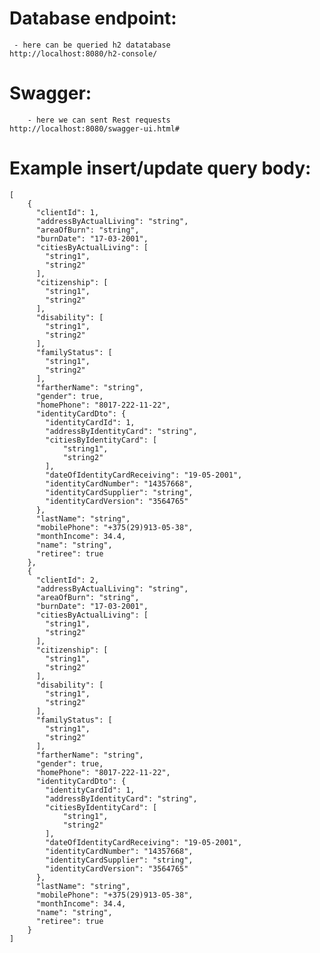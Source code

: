 


# Database endpoint:
     - here can be queried h2 datatabase
    http://localhost:8080/h2-console/
    
# Swagger:
        - here we can sent Rest requests
    http://localhost:8080/swagger-ui.html#
    
# Example insert/update query body:
    [
        {
          "clientId": 1,
          "addressByActualLiving": "string",
          "areaOfBurn": "string",
          "burnDate": "17-03-2001",
          "citiesByActualLiving": [
            "string1",
            "string2"
          ],
          "citizenship": [
            "string1",
            "string2"
          ],
          "disability": [
            "string1",
            "string2"
          ],
          "familyStatus": [
            "string1",
            "string2"
          ],
          "fartherName": "string",
          "gender": true,
          "homePhone": "8017-222-11-22",
          "identityCardDto": {
            "identityCardId": 1,
            "addressByIdentityCard": "string",
            "citiesByIdentityCard": [
                "string1",
                "string2"
            ],
            "dateOfIdentityCardReceiving": "19-05-2001",
            "identityCardNumber": "14357668",
            "identityCardSupplier": "string",
            "identityCardVersion": "3564765"
          },
          "lastName": "string",
          "mobilePhone": "+375(29)913-05-38",
          "monthIncome": 34.4,
          "name": "string",
          "retiree": true
        },
        {
          "clientId": 2,
          "addressByActualLiving": "string",
          "areaOfBurn": "string",
          "burnDate": "17-03-2001",
          "citiesByActualLiving": [
            "string1",
            "string2"
          ],
          "citizenship": [
            "string1",
            "string2"
          ],
          "disability": [
            "string1",
            "string2"
          ],
          "familyStatus": [
            "string1",
            "string2"
          ],
          "fartherName": "string",
          "gender": true,
          "homePhone": "8017-222-11-22",
          "identityCardDto": {
            "identityCardId": 1,
            "addressByIdentityCard": "string",
            "citiesByIdentityCard": [
                "string1",
                "string2"
            ],
            "dateOfIdentityCardReceiving": "19-05-2001",
            "identityCardNumber": "14357668",
            "identityCardSupplier": "string",
            "identityCardVersion": "3564765"
          },
          "lastName": "string",
          "mobilePhone": "+375(29)913-05-38",
          "monthIncome": 34.4,
          "name": "string",
          "retiree": true
        }
    ]